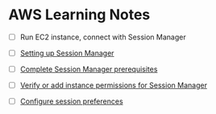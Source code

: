 # AWS Learning Notes

- [ ] Run EC2 instance, connect with Session Manager

- [ ] [Setting up Session Manager](https://docs.aws.amazon.com/systems-manager/latest/userguide/session-manager-getting-started.html)

- [ ] [Complete Session Manager prerequisites](https://docs.aws.amazon.com/systems-manager/latest/userguide/session-manager-prerequisites.html)

- [ ] [Verify or add instance permissions for Session Manager](https://docs.aws.amazon.com/systems-manager/latest/userguide/session-manager-getting-started-instance-profile.html)

- [ ] [Configure session preferences](https://docs.aws.amazon.com/systems-manager/latest/userguide/session-manager-getting-started-configure-preferences.html)
